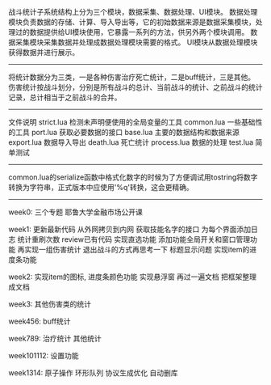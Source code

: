 战斗统计子系统结构上分为三个模块，数据采集、数据处理、UI模块。
数据处理模块负责数据的存储、计算、导入导出等，它的初始数据来源是数据采集模块，处理过的数据提供给UI模块使用，它暴露一系列的方法，供另外两个模块调用。
数据采集模块采集数据并处理成数据处理模块需要的格式。
UI模块从数据处理模块获得数据并进行展示。

---
将统计数据分为三类，一是各种伤害治疗死亡统计，二是buff统计，三是其他。
伤害统计按战斗划分，分别是所有战斗的总计、当前战斗的统计、之前战斗的统计记录，总计相当于之前战斗的合并。

---
文件说明
strict.lua
检测未声明便使用的全局变量的工具
common.lua
一些基础性的工具
port.lua
获取必要数据的接口
base.lua
主要的数据结构和数据来源
export.lua
数据导入导出
death.lua
死亡统计
process.lua
数据的处理
test.lua
简单测试

---
common.lua的serialize函数中格式化数字的时候为了方便调试用tostring将数字转换为字符串，正式版本中应使用'%q'转换，这会更精确。

---
week0:
三个专题
耶鲁大学金融市场公开课

week1:
更新最新代码 从外网拷贝到内网
获取技能名字的接口
为每个界面添加日志 统计重刷次数
review已有代码
实现直选功能
添加功能全局开关和窗口管理功能
再实现一组伤害统计
退出战斗的方式再思考一下
标题显示问题
实现item的进度条功能

week2:
实现item的图标, 进度条颜色功能
实现悬浮窗
再过一遍文档
把框架整理成文档

week3:
其他伤害类的统计

week456:
buff统计

week789:
治疗统计
其他统计

week101112:
设置功能

week1314:
原子操作
环形队列
协议生成优化
自动删库
